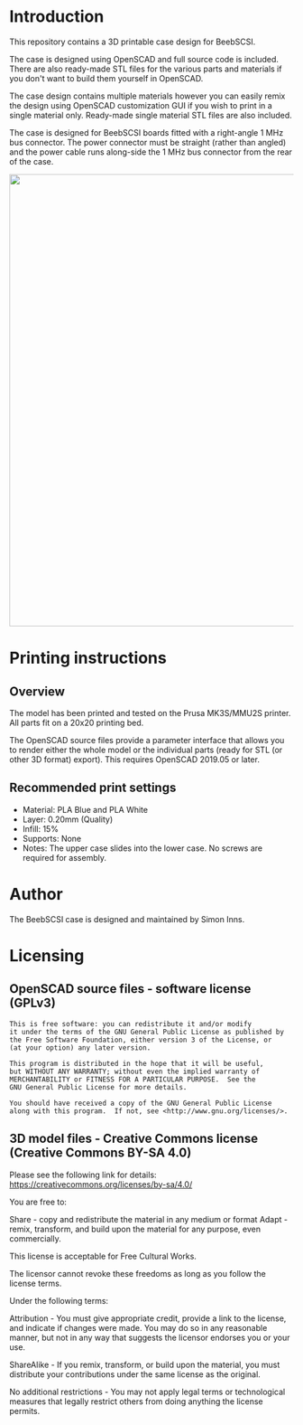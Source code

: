 # Introduction
This repository contains a 3D printable case design for BeebSCSI.

The case is designed using OpenSCAD and full source code is included.  There are also ready-made STL files for the various parts and materials if you don't want to build them yourself in OpenSCAD.

The case design contains multiple materials however you can easily remix the design using OpenSCAD customization GUI if you wish to print in a single material only.  Ready-made single material STL files are also included.

The case is designed for BeebSCSI boards fitted with a right-angle 1 MHz bus connector.  The power connector must be straight (rather than angled) and the power cable runs along-side the 1 MHz bus connector from the rear of the case.

<img src="/images/multi_material_withpcb.png" width="800">

# Printing instructions

## Overview

The model has been printed and tested on the Prusa MK3S/MMU2S printer. All parts fit on a 20x20 printing bed.

The OpenSCAD source files provide a parameter interface that allows you to render either the whole model or the individual parts (ready for STL (or other 3D format) export).  This requires OpenSCAD 2019.05 or later.

## Recommended print settings
* Material: PLA Blue and PLA White
* Layer: 0.20mm (Quality)
* Infill: 15%
* Supports: None
* Notes: The upper case slides into the lower case.  No screws are required for assembly.

# Author

The BeebSCSI case is designed and maintained by Simon Inns.

# Licensing

## OpenSCAD source files - software license (GPLv3)

    This is free software: you can redistribute it and/or modify
    it under the terms of the GNU General Public License as published by
    the Free Software Foundation, either version 3 of the License, or
    (at your option) any later version.
    
    This program is distributed in the hope that it will be useful,
    but WITHOUT ANY WARRANTY; without even the implied warranty of
    MERCHANTABILITY or FITNESS FOR A PARTICULAR PURPOSE.  See the
    GNU General Public License for more details.
    
    You should have received a copy of the GNU General Public License
    along with this program.  If not, see <http://www.gnu.org/licenses/>.

## 3D model files - Creative Commons license (Creative Commons BY-SA 4.0)

Please see the following link for details: https://creativecommons.org/licenses/by-sa/4.0/

You are free to:

Share - copy and redistribute the material in any medium or format
Adapt - remix, transform, and build upon the material
for any purpose, even commercially.

This license is acceptable for Free Cultural Works.

The licensor cannot revoke these freedoms as long as you follow the license terms.

Under the following terms:

Attribution - You must give appropriate credit, provide a link to the license, and indicate if changes were made. You may do so in any reasonable manner, but not in any way that suggests the licensor endorses you or your use.

ShareAlike - If you remix, transform, or build upon the material, you must distribute your contributions under the same license as the original.

No additional restrictions - You may not apply legal terms or technological measures that legally restrict others from doing anything the license permits.
